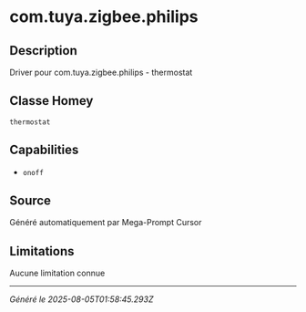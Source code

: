 # com.tuya.zigbee.philips

## Description
Driver pour com.tuya.zigbee.philips - thermostat

## Classe Homey
`thermostat`

## Capabilities
- `onoff`

## Source
Généré automatiquement par Mega-Prompt Cursor

## Limitations
Aucune limitation connue

---
*Généré le 2025-08-05T01:58:45.293Z*
